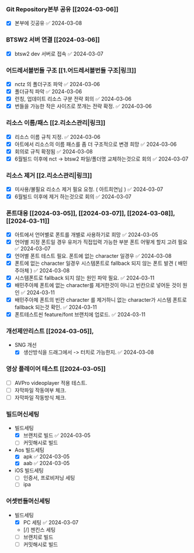 

### Git Repository본부 공유 [[2024-03-06]] 
- [x] 본부에 깃공유 ✅ 2024-03-08

### BTSW2 서버 연결 [[2024-03-06]]
- [x] btsw2 dev 서버로 접속 ✅ 2024-03-07

### 어드레서블번들 구조 [[1.어드레서블번들 구조|링크]]
- [x] nctz 의 폴더구조 파악 ✅ 2024-03-06
- [x] 폴더규칙 파악 ✅ 2024-03-06
- [x] 런칭, 업데이트 리소스 구분 전략 회의 ✅ 2024-03-06
- [x] 번들을 가능한 작은 사이즈로 쪼개는 전략 확정. ✅ 2024-03-06

### 리소스 이름/패스 [[2.리소스관리|링크]]
- [x] 리소스 이름 규칙 지정. ✅ 2024-03-06
- [x] 아트에서 리소스의 이름 패스를 좀 더 구조적으로 변경 희망 ✅ 2024-03-06
- [x] 회의로 규칙 확정됨 ✅ 2024-03-08
- [x] 6월빌드 이후에 nct -> btsw2 파일/폴더명 교체하는것으로 회의 ✅ 2024-03-07

### 리소스 제거 [[2.리소스관리|링크]]
- [x] 미사용/불필요 리소스 제거 필요 요청. ( 아트희연님 ) ✅ 2024-03-07
- [x] 6월빌드 이후에 제거 하는것으로 회의 ✅ 2024-03-07

### 폰트대응 [[2024-03-05]], [[2024-03-07]], [[2024-03-08]], [[2024-03-11]]
- [x] 아트에서 언어별로 폰트를 개별로 사용하기로 희망 ✅ 2024-03-05
- [x] 언어별 지정 폰트일 경우 유저가 직접입력 가능한 부분 폰트 어떻게 할지 고려 필요 ✅ 2024-03-07
- [x] 언어별 폰트 테스트 필요. 폰트에 없는 character 일경우 ✅ 2024-03-08
- [x] 폰트에 없는 character 일경우 시스템폰트로 fallback 되지 않는 폰트 발견 ( 배민주아체 ) ✅ 2024-03-08
- [x] 시스템폰트로 fallback 되지 않는 원인 파악 필요. ✅ 2024-03-11
- [x] 배민주아체 폰트에 없는 character를 제거한것이 아니고 빈칸으로 넣어둔 것이 원인 ✅ 2024-03-11
- [x] 배민주아체 폰트의 빈칸 character 를 제거하니 없는 character가 시스템 폰트로 fallback 되는것 확인. ✅ 2024-03-11
- [x] 폰트테스트씬   feature/font 브랜치에 업로드. ✅ 2024-03-11

### 개선제안리스트 [[2024-03-05]], 
- SNG 개선
	- [x] 생산방식을 드래그에서 -> 터치로 가능한지. ✅ 2024-03-08

### 영상 플레이어 테스트 [[2024-03-05]]
- [ ] AVPro videoplayer 적용 테스트. 
- [ ] 자막파일 작동여부 체크.
- [ ] 자막파일 작동방식 체크.

### 빌드머신세팅
- 빌드세팅
	- [x] 브랜치로 빌드 ✅ 2024-03-05
	- [ ] 커밋해시로 빌드
- Aos 빌드세팅
	- [x] apk ✅ 2024-03-05
	- [x] aab ✅ 2024-03-05
- iOS 빌드세팅
	- [ ] 인증서, 프로비저닝 세팅
	- [ ] ipa 

### 어셋번들머신세팅
- 빌드세팅
	- [x] PC 세팅 ✅ 2024-03-07
	- [/] 젠킨스 세팅
	- [ ] 브랜치로 빌드
	- [ ] 커밋해시로 빌드